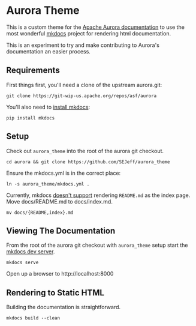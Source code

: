 Aurora Theme
============

This is a custom theme for the [Apache Aurora documentation](https://aurora.apache.org/documentation/latest) to use the most wonderful [mkdocs](http://mkdocs.org) project for rendering html documentation.

This is an experiment to try and make contributing to Aurora's documentation an easier process.


Requirements
------------

First things first, you'll need a clone of the upstream aurora.git:

    git clone https://git-wip-us.apache.org/repos/asf/aurora

You'll also need to [install mkdocs](http://www.mkdocs.org/#installation):

    pip install mkdocs


Setup
-----

Check out `aurora_theme` into the root of the aurora git checkout.

    cd aurora && git clone https://github.com/SEJeff/aurora_theme

Ensure the mkdocs.yml is in the correct place:

    ln -s aurora_theme/mkdocs.yml .


Currently, mkdocs [doesn't support](https://github.com/mkdocs/mkdocs/issues/608) rendering `README.md` as the index page. Move docs/README.md to docs/index.md.

    mv docs/{README,index}.md


Viewing The Documentation
-------------------------

From the root of the aurora git checkout with `aurora_theme` setup start the [mkdocs dev server](http://www.mkdocs.org/#getting-started).

    mkdocs serve

Open up a browser to http://localhost:8000


Rendering to Static HTML
------------------------

Building the documentation is straightforward.

    mkdocs build --clean

